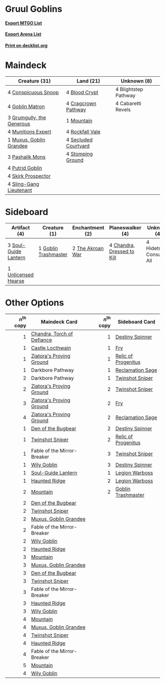 # Gruul Goblins

#### [Export MTGO List](../collection/Gruul%20Goblins/Gruul%20Goblins.txt)
#### [Export Arena List](../collection/Gruul%20Goblins/Gruul%20Goblins_arena.txt)
#### [Print on decklist.org](http://decklist.org/?deckmain=4%09Blightstep%20Pathway%0A4%09Blood%20Crypt%0A4%09Cabaretti%20Revels%0A4%09Conspicuous%20Snoop%0A4%09Cragcrown%20Pathway%0A4%09Goblin%20Matron%0A3%09Grumgully,%20the%20Generous%0A1%09Mountain%0A4%09Munitions%20Expert%0A1%09Muxus,%20Goblin%20Grandee%0A3%09Pashalik%20Mons%0A4%09Putrid%20Goblin%0A4%09Rockfall%20Vale%0A4%09Secluded%20Courtyard%0A4%09Skirk%20Prospector%0A4%09Sling-Gang%20Lieutenant%0A4%09Stomping%20Ground&deckside=4%09Chandra,%20Dressed%20to%20Kill%0A1%09Goblin%20Trashmaster%0A4%09Hidetsugu%20Consumes%20All%0A3%09Soul-Guide%20Lantern%0A2%09The%20Akroan%20War%0A1%09Unlicensed%20Hearse)
# Maindeck

|                                           Creature (31)                                            |                                           Land (21)                                           |    Unknown (8)     |
|----------------------------------------------------------------------------------------------------|-----------------------------------------------------------------------------------------------|--------------------|
|4 [Conspicuous Snoop](http://gatherer.wizards.com/Pages/Card/Details.aspx?multiverseid=485462)      |4 [Blood Crypt](http://gatherer.wizards.com/Pages/Card/Details.aspx?multiverseid=97102)        |4 Blightstep Pathway|
|4 [Goblin Matron](http://gatherer.wizards.com/Pages/Card/Details.aspx?multiverseid=15810)           |4 [Cragcrown Pathway](http://gatherer.wizards.com/Pages/Card/Details.aspx?multiverseid=491915) |4 Cabaretti Revels  |
|3 [Grumgully, the Generous](http://gatherer.wizards.com/Pages/Card/Details.aspx?multiverseid=473154)|1 [Mountain](http://gatherer.wizards.com/Pages/Card/Details.aspx?multiverseid=439859)          |                    |
|4 [Munitions Expert](http://gatherer.wizards.com/Pages/Card/Details.aspx?multiverseid=464158)       |4 [Rockfall Vale](http://gatherer.wizards.com/Pages/Card/Details.aspx?multiverseid=535065)     |                    |
|1 [Muxus, Goblin Grandee](http://gatherer.wizards.com/Pages/Card/Details.aspx?multiverseid=489191)  |4 [Secluded Courtyard](http://gatherer.wizards.com/Pages/Card/Details.aspx?multiverseid=548588)|                    |
|3 [Pashalik Mons](http://gatherer.wizards.com/Pages/Card/Details.aspx?multiverseid=464087)          |4 [Stomping Ground](http://gatherer.wizards.com/Pages/Card/Details.aspx?multiverseid=405110)   |                    |
|4 [Putrid Goblin](http://gatherer.wizards.com/Pages/Card/Details.aspx?multiverseid=464050)          |                                                                                               |                    |
|4 [Skirk Prospector](http://gatherer.wizards.com/Pages/Card/Details.aspx?multiverseid=159051)       |                                                                                               |                    |
|4 [Sling-Gang Lieutenant](http://gatherer.wizards.com/Pages/Card/Details.aspx?multiverseid=464057)  |                                                                                               |                    |


# Sideboard

|                                         Artifact (4)                                          |                                         Creature (1)                                          |                                      Enchantment (2)                                      |                                          Planeswalker (4)                                           |      Unknown (4)       |
|-----------------------------------------------------------------------------------------------|-----------------------------------------------------------------------------------------------|-------------------------------------------------------------------------------------------|-----------------------------------------------------------------------------------------------------|------------------------|
|3 [Soul-Guide Lantern](http://gatherer.wizards.com/Pages/Card/Details.aspx?multiverseid=476488)|1 [Goblin Trashmaster](http://gatherer.wizards.com/Pages/Card/Details.aspx?multiverseid=447280)|2 [The Akroan War](http://gatherer.wizards.com/Pages/Card/Details.aspx?multiverseid=476375)|4 [Chandra, Dressed to Kill](http://gatherer.wizards.com/Pages/Card/Details.aspx?multiverseid=541004)|4 Hidetsugu Consumes All|
|1 [Unlicensed Hearse](http://gatherer.wizards.com/Pages/Card/Details.aspx?multiverseid=555447) |                                                                                               |                                                                                           |                                                                                                     |                        |


# Other Options

|*n*<sup>th</sup> copy|                                            Maindeck Card                                            |*n*<sup>th</sup> copy|                                        Sideboard Card                                        |
|--------------------:|-----------------------------------------------------------------------------------------------------|--------------------:|----------------------------------------------------------------------------------------------|
|                    1|[Chandra, Torch of Defiance](http://gatherer.wizards.com/Pages/Card/Details.aspx?multiverseid=417683)|                    1|[Destiny Spinner](http://gatherer.wizards.com/Pages/Card/Details.aspx?multiverseid=476419)    |
|                    1|[Castle Locthwain](http://gatherer.wizards.com/Pages/Card/Details.aspx?multiverseid=473203)          |                    1|[Fry](http://gatherer.wizards.com/Pages/Card/Details.aspx?multiverseid=466894)                |
|                    1|[Ziatora's Proving Ground](http://gatherer.wizards.com/Pages/Card/Details.aspx?multiverseid=555462)  |                    1|[Relic of Progenitus](http://gatherer.wizards.com/Pages/Card/Details.aspx?multiverseid=174824)|
|                    1|Darkbore Pathway                                                                                     |                    1|[Reclamation Sage](http://gatherer.wizards.com/Pages/Card/Details.aspx?multiverseid=389651)   |
|                    2|Darkbore Pathway                                                                                     |                    1|[Twinshot Sniper](http://gatherer.wizards.com/Pages/Card/Details.aspx?multiverseid=548473)    |
|                    2|[Ziatora's Proving Ground](http://gatherer.wizards.com/Pages/Card/Details.aspx?multiverseid=555462)  |                    2|[Twinshot Sniper](http://gatherer.wizards.com/Pages/Card/Details.aspx?multiverseid=548473)    |
|                    3|[Ziatora's Proving Ground](http://gatherer.wizards.com/Pages/Card/Details.aspx?multiverseid=555462)  |                    2|[Fry](http://gatherer.wizards.com/Pages/Card/Details.aspx?multiverseid=466894)                |
|                    4|[Ziatora's Proving Ground](http://gatherer.wizards.com/Pages/Card/Details.aspx?multiverseid=555462)  |                    2|[Reclamation Sage](http://gatherer.wizards.com/Pages/Card/Details.aspx?multiverseid=389651)   |
|                    1|[Den of the Bugbear](http://gatherer.wizards.com/Pages/Card/Details.aspx?multiverseid=527541)        |                    2|[Destiny Spinner](http://gatherer.wizards.com/Pages/Card/Details.aspx?multiverseid=476419)    |
|                    1|[Twinshot Sniper](http://gatherer.wizards.com/Pages/Card/Details.aspx?multiverseid=548473)           |                    2|[Relic of Progenitus](http://gatherer.wizards.com/Pages/Card/Details.aspx?multiverseid=174824)|
|                    1|Fable of the Mirror-Breaker                                                                          |                    3|[Twinshot Sniper](http://gatherer.wizards.com/Pages/Card/Details.aspx?multiverseid=548473)    |
|                    1|[Wily Goblin](http://gatherer.wizards.com/Pages/Card/Details.aspx?multiverseid=435329)               |                    3|[Destiny Spinner](http://gatherer.wizards.com/Pages/Card/Details.aspx?multiverseid=476419)    |
|                    1|[Soul-Guide Lantern](http://gatherer.wizards.com/Pages/Card/Details.aspx?multiverseid=476488)        |                    1|[Legion Warboss](http://gatherer.wizards.com/Pages/Card/Details.aspx?multiverseid=452859)     |
|                    1|[Haunted Ridge](http://gatherer.wizards.com/Pages/Card/Details.aspx?multiverseid=535061)             |                    2|[Legion Warboss](http://gatherer.wizards.com/Pages/Card/Details.aspx?multiverseid=452859)     |
|                    2|[Mountain](http://gatherer.wizards.com/Pages/Card/Details.aspx?multiverseid=439859)                  |                    2|[Goblin Trashmaster](http://gatherer.wizards.com/Pages/Card/Details.aspx?multiverseid=447280) |
|                    2|[Den of the Bugbear](http://gatherer.wizards.com/Pages/Card/Details.aspx?multiverseid=527541)        |                     |                                                                                              |
|                    2|[Twinshot Sniper](http://gatherer.wizards.com/Pages/Card/Details.aspx?multiverseid=548473)           |                     |                                                                                              |
|                    2|[Muxus, Goblin Grandee](http://gatherer.wizards.com/Pages/Card/Details.aspx?multiverseid=489191)     |                     |                                                                                              |
|                    2|Fable of the Mirror-Breaker                                                                          |                     |                                                                                              |
|                    2|[Wily Goblin](http://gatherer.wizards.com/Pages/Card/Details.aspx?multiverseid=435329)               |                     |                                                                                              |
|                    2|[Haunted Ridge](http://gatherer.wizards.com/Pages/Card/Details.aspx?multiverseid=535061)             |                     |                                                                                              |
|                    3|[Mountain](http://gatherer.wizards.com/Pages/Card/Details.aspx?multiverseid=439859)                  |                     |                                                                                              |
|                    3|[Muxus, Goblin Grandee](http://gatherer.wizards.com/Pages/Card/Details.aspx?multiverseid=489191)     |                     |                                                                                              |
|                    3|[Den of the Bugbear](http://gatherer.wizards.com/Pages/Card/Details.aspx?multiverseid=527541)        |                     |                                                                                              |
|                    3|[Twinshot Sniper](http://gatherer.wizards.com/Pages/Card/Details.aspx?multiverseid=548473)           |                     |                                                                                              |
|                    3|Fable of the Mirror-Breaker                                                                          |                     |                                                                                              |
|                    3|[Haunted Ridge](http://gatherer.wizards.com/Pages/Card/Details.aspx?multiverseid=535061)             |                     |                                                                                              |
|                    3|[Wily Goblin](http://gatherer.wizards.com/Pages/Card/Details.aspx?multiverseid=435329)               |                     |                                                                                              |
|                    4|[Mountain](http://gatherer.wizards.com/Pages/Card/Details.aspx?multiverseid=439859)                  |                     |                                                                                              |
|                    4|[Muxus, Goblin Grandee](http://gatherer.wizards.com/Pages/Card/Details.aspx?multiverseid=489191)     |                     |                                                                                              |
|                    4|[Twinshot Sniper](http://gatherer.wizards.com/Pages/Card/Details.aspx?multiverseid=548473)           |                     |                                                                                              |
|                    4|[Haunted Ridge](http://gatherer.wizards.com/Pages/Card/Details.aspx?multiverseid=535061)             |                     |                                                                                              |
|                    4|Fable of the Mirror-Breaker                                                                          |                     |                                                                                              |
|                    5|[Mountain](http://gatherer.wizards.com/Pages/Card/Details.aspx?multiverseid=439859)                  |                     |                                                                                              |
|                    4|[Wily Goblin](http://gatherer.wizards.com/Pages/Card/Details.aspx?multiverseid=435329)               |                     |                                                                                              |


